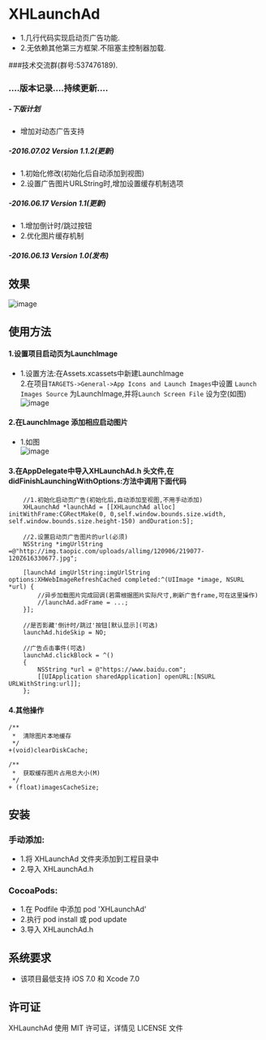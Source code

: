 ﻿# XHLaunchAd
* 1.几行代码实现启动页广告功能.
* 2.无依赖其他第三方框架.不阻塞主控制器加载.

###技术交流群(群号:537476189).

### ....版本记录....持续更新....

##### -下版计划
*    增加对动态广告支持<br>

##### -2016.07.02  Version 1.1.2(更新)
*   1.初始化修改(初始化后自动添加到视图)<br>
*   2.设置广告图片URLString时,增加设置缓存机制选项<br>

##### -2016.06.17  Version 1.1(更新)
*   1.增加倒计时/跳过按钮<br>
*   2.优化图片缓存机制<br>

##### -2016.06.13  Version 1.0(发布)

## 效果
![image](https://github.com/CoderZhuXH/XHLaunchAd/blob/master/DEMO.gif?raw=true)
## 使用方法
#### 1.设置项目启动页为LaunchImage
*    1.设置方法:在Assets.xcassets中新建LaunchImage<br>
     2.在项目`TARGETS->General->App Icons and Launch Images`中设置 `Launch Images Source` 为LaunchImage,并将`Launch Screen File` 设为空(如图)<br>
     ![image](http://g.hiphotos.baidu.com/image/pic/item/5bafa40f4bfbfbed65801e4370f0f736afc31f34.jpg)

#### 2.在LaunchImage 添加相应启动图片<br>
*    1.如图<br>
     ![image](http://g.hiphotos.baidu.com/image/pic/item/14ce36d3d539b6000c0f278be150352ac75cb7cc.jpg)

#### 3.在AppDelegate中导入XHLaunchAd.h 头文件,在didFinishLaunchingWithOptions:方法中调用下面代码
```objc
    //1.初始化启动页广告(初始化后,自动添加至视图,不用手动添加)
    XHLaunchAd *launchAd = [[XHLaunchAd alloc] initWithFrame:CGRectMake(0, 0,self.window.bounds.size.width,  self.window.bounds.size.height-150) andDuration:5];
    
    //2.设置启动页广告图片的url(必须)
    NSString *imgUrlString =@"http://img.taopic.com/uploads/allimg/120906/219077-120Z616330677.jpg";
    
    [launchAd imgUrlString:imgUrlString options:XHWebImageRefreshCached completed:^(UIImage *image, NSURL *url) {
        //异步加载图片完成回调(若需根据图片实际尺寸,刷新广告frame,可在这里操作)
        //launchAd.adFrame = ...;
    }];
    
    //是否影藏'倒计时/跳过'按钮[默认显示](可选)
    launchAd.hideSkip = NO;
    
    //广告点击事件(可选)
    launchAd.clickBlock = ^()
    {
        NSString *url = @"https://www.baidu.com";
        [[UIApplication sharedApplication] openURL:[NSURL URLWithString:url]];
    };
```
#### 4.其他操作
```objc
/**
 *  清除图片本地缓存
 */
+(void)clearDiskCache;

/**
 *  获取缓存图片占用总大小(M)
 */
+ (float)imagesCacheSize;
```
##  安装
### 手动添加:<br>
*   1.将 XHLaunchAd 文件夹添加到工程目录中<br>
*   2.导入 XHLaunchAd.h

### CocoaPods:<br>
*   1.在 Podfile 中添加 pod 'XHLaunchAd'<br>
*   2.执行 pod install 或 pod update<br>
*   3.导入 XHLaunchAd.h

##  系统要求
*   该项目最低支持 iOS 7.0 和 Xcode 7.0

##  许可证
XHLaunchAd 使用 MIT 许可证，详情见 LICENSE 文件